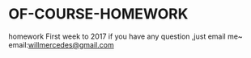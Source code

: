 # OF-COURSE-HOMEWORK
homework First week to 2017
if you have any question ,just email me~
email:willmercedes@gmail.com

